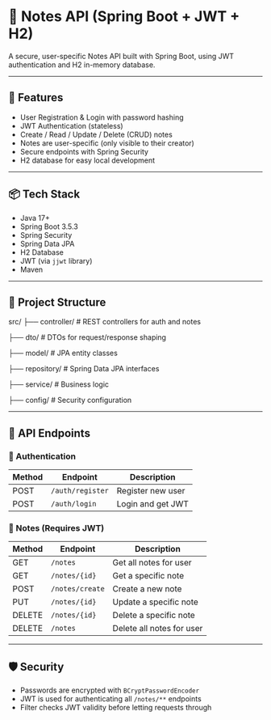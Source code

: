 # 📝 Notes API (Spring Boot + JWT + H2)

A secure, user-specific Notes API built with Spring Boot, using JWT authentication and H2 in-memory database.

---

## 🚀 Features

- User Registration & Login with password hashing
- JWT Authentication (stateless)
- Create / Read / Update / Delete (CRUD) notes
- Notes are user-specific (only visible to their creator)
- Secure endpoints with Spring Security
- H2 database for easy local development

---

## 📦 Tech Stack

- Java 17+
- Spring Boot 3.5.3
- Spring Security
- Spring Data JPA
- H2 Database
- JWT (via `jjwt` library)
- Maven

---

## 📁 Project Structure
src/
├── controller/ # REST controllers for auth and notes

├── dto/ # DTOs for request/response shaping

├── model/ # JPA entity classes

├── repository/ # Spring Data JPA interfaces

├── service/ # Business logic

├── config/ # Security configuration


---

## 📌 API Endpoints

### 🧑 Authentication

| Method | Endpoint         | Description           |
|--------|------------------|-----------------------|
| POST   | `/auth/register` | Register new user     |
| POST   | `/auth/login`    | Login and get JWT     |

### 📝 Notes (Requires JWT)

| Method | Endpoint           | Description               |
|--------|--------------------|---------------------------|
| GET    | `/notes`           | Get all notes for user    |
| GET    | `/notes/{id}`      | Get a specific note       |
| POST   | `/notes/create`    | Create a new note         |
| PUT    | `/notes/{id}`      | Update a specific note    |
| DELETE | `/notes/{id}`      | Delete a specific note    |
| DELETE | `/notes`           | Delete all notes for user |

---

## 🛡️ Security

- Passwords are encrypted with `BCryptPasswordEncoder`
- JWT is used for authenticating all `/notes/**` endpoints
- Filter checks JWT validity before letting requests through

